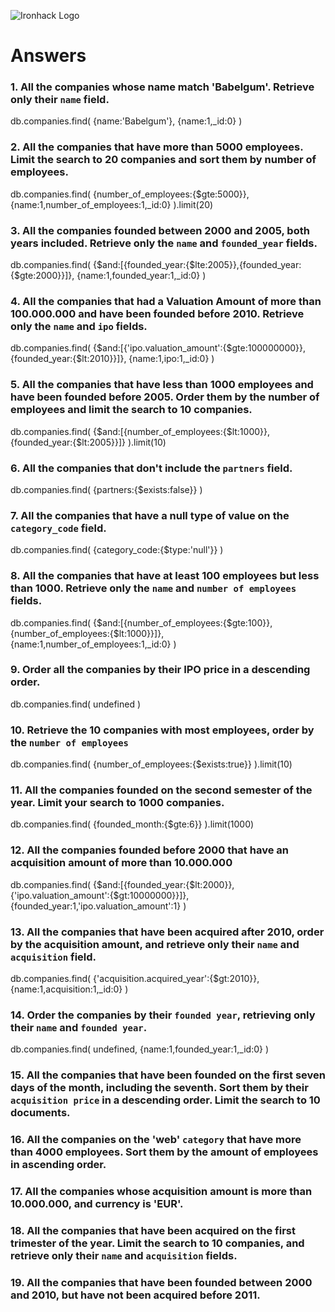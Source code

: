 ![Ironhack Logo](https://i.imgur.com/1QgrNNw.png)

# Answers

### 1. All the companies whose name match 'Babelgum'. Retrieve only their `name` field.

<!-- Your Code Goes Here -->
db.companies.find(
  {name:'Babelgum'},
  {name:1,_id:0}
)

### 2. All the companies that have more than 5000 employees. Limit the search to 20 companies and sort them by **number of employees**.

<!-- Your Code Goes Here -->
db.companies.find(
  {number_of_employees:{$gte:5000}},
  {name:1,number_of_employees:1,_id:0}
).limit(20)

### 3. All the companies founded between 2000 and 2005, both years included. Retrieve only the `name` and `founded_year` fields.

<!-- Your Code Goes Here -->
db.companies.find(
  {$and:[{founded_year:{$lte:2005}},{founded_year:{$gte:2000}}]},
  {name:1,founded_year:1,_id:0}
)

### 4. All the companies that had a Valuation Amount of more than 100.000.000 and have been founded before 2010. Retrieve only the `name` and `ipo` fields.

<!-- Your Code Goes Here -->

db.companies.find(
  {$and:[{'ipo.valuation_amount':{$gte:100000000}},{founded_year:{$lt:2010}}]},
  {name:1,ipo:1,_id:0}
)

### 5. All the companies that have less than 1000 employees and have been founded before 2005. Order them by the number of employees and limit the search to 10 companies.

<!-- Your Code Goes Here -->

db.companies.find(
  {$and:[{number_of_employees:{$lt:1000}},{founded_year:{$lt:2005}}]}
).limit(10)

### 6. All the companies that don't include the `partners` field.

<!-- Your Code Goes Here -->

db.companies.find(
  {partners:{$exists:false}}
)

### 7. All the companies that have a null type of value on the `category_code` field.

<!-- Your Code Goes Here -->

db.companies.find(
  {category_code:{$type:'null'}}
)

### 8. All the companies that have at least 100 employees but less than 1000. Retrieve only the `name` and `number of employees` fields.

<!-- Your Code Goes Here -->

db.companies.find(
  {$and:[{number_of_employees:{$gte:100}},{number_of_employees:{$lt:1000}}]},
  {name:1,number_of_employees:1,_id:0}
)

### 9. Order all the companies by their IPO price in a descending order.

<!-- Your Code Goes Here -->

db.companies.find(
  undefined
)

### 10. Retrieve the 10 companies with most employees, order by the `number of employees`

<!-- Your Code Goes Here -->

db.companies.find(
  {number_of_employees:{$exists:true}}
).limit(10)


### 11. All the companies founded on the second semester of the year. Limit your search to 1000 companies.

<!-- Your Code Goes Here -->

db.companies.find(
  {founded_month:{$gte:6}}
).limit(1000)


### 12. All the companies founded before 2000 that have an acquisition amount of more than 10.000.000

<!-- Your Code Goes Here -->

db.companies.find(
  {$and:[{founded_year:{$lt:2000}},{'ipo.valuation_amount':{$gt:10000000}}]},
  {founded_year:1,'ipo.valuation_amount':1}
)

### 13. All the companies that have been acquired after 2010, order by the acquisition amount, and retrieve only their `name` and `acquisition` field.

<!-- Your Code Goes Here -->

db.companies.find(
  {'acquisition.acquired_year':{$gt:2010}},
  {name:1,acquisition:1,_id:0}
)


### 14. Order the companies by their `founded year`, retrieving only their `name` and `founded year`.

<!-- Your Code Goes Here -->
db.companies.find(
  undefined,
  {name:1,founded_year:1,_id:0}
)


### 15. All the companies that have been founded on the first seven days of the month, including the seventh. Sort them by their `acquisition price` in a descending order. Limit the search to 10 documents.

<!-- Your Code Goes Here -->

### 16. All the companies on the 'web' `category` that have more than 4000 employees. Sort them by the amount of employees in ascending order.

<!-- Your Code Goes Here -->

### 17. All the companies whose acquisition amount is more than 10.000.000, and currency is 'EUR'.

<!-- Your Code Goes Here -->

### 18. All the companies that have been acquired on the first trimester of the year. Limit the search to 10 companies, and retrieve only their `name` and `acquisition` fields.

<!-- Your Code Goes Here -->

### 19. All the companies that have been founded between 2000 and 2010, but have not been acquired before 2011.

<!-- Your Code Goes Here -->
